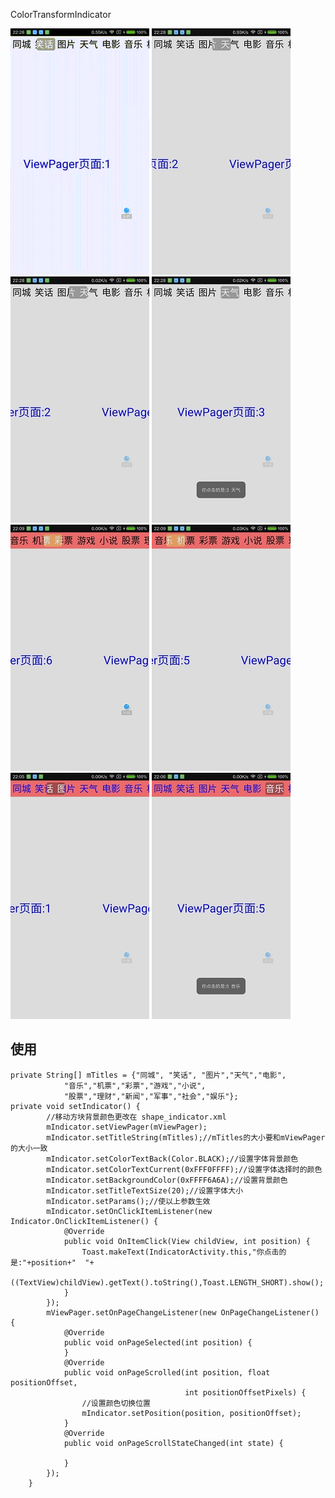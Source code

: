  ColorTransformIndicator

![image](https://github.com/rios168/ColorTransformIndicator/blob/master/00gif.gif)       ![image](https://github.com/rios168/ColorTransformIndicator/blob/master/01.jpg)    ![image](https://github.com/rios168/ColorTransformIndicator/blob/master/02.jpg)
![image](https://github.com/rios168/ColorTransformIndicator/blob/master/03.jpg)    ![image](https://github.com/rios168/ColorTransformIndicator/blob/master/04.jpg)    ![image](https://github.com/rios168/ColorTransformIndicator/blob/master/05.jpg)
![image](https://github.com/rios168/ColorTransformIndicator/blob/master/06.jpg)    ![image](https://github.com/rios168/ColorTransformIndicator/blob/master/07.jpg)

 

**使用**
------

```
private String[] mTitles = {"同城", "笑话", "图片","天气","电影",
			"音乐","机票","彩票","游戏","小说",
			"股票","理财","新闻","军事","社会","娱乐"};
private void setIndicator() {
		//移动方块背景颜色更改在 shape_indicator.xml
		mIndicator.setViewPager(mViewPager);
		mIndicator.setTitleString(mTitles);//mTitles的大小要和mViewPager的大小一致
	    mIndicator.setColorTextBack(Color.BLACK);//设置字体背景颜色
		mIndicator.setColorTextCurrent(0xFFF0FFFF);//设置字体选择时的颜色
		mIndicator.setBackgroundColor(0xFFFF6A6A);//设置背景颜色
		mIndicator.setTitleTextSize(20);//设置字体大小
		mIndicator.setParams();//使以上参数生效
		mIndicator.setOnClickItemListener(new Indicator.OnClickItemListener() {
			@Override
			public void OnItemClick(View childView, int position) {
				Toast.makeText(IndicatorActivity.this,"你点击的是:"+position+"  "+
						((TextView)childView).getText().toString(),Toast.LENGTH_SHORT).show();
			}
		});
		mViewPager.setOnPageChangeListener(new OnPageChangeListener() {
			@Override
			public void onPageSelected(int position) {
			}
			@Override
			public void onPageScrolled(int position, float positionOffset,
									   int positionOffsetPixels) {
				//设置颜色切换位置
				mIndicator.setPosition(position, positionOffset);
			}
			@Override
			public void onPageScrollStateChanged(int state) {

			}
		});
	}
```